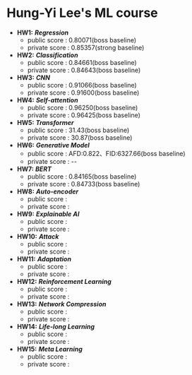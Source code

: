 # Hung-Yi Lee's ML course

* **HW1:** ***Regression***
  * public  score : 0.80071(boss baseline)
  * private score : 0.85357(strong baseline)
* **HW2:** ***Classification***
  * public  score : 0.84661(boss baseline) 
  * private score : 0.84643(boss baseline)
* **HW3:** ***CNN***
  * public  score : 0.91066(boss baseline)
  * private score : 0.91600(boss baseline)
* **HW4:** ***Self-attention***
  * public  score : 0.96250(boss baseline)
  * private score : 0.96425(boss baseline)
* **HW5:** ***Transformer***
  * public  score : 31.43(boss baseline)
  * private score : 30.87(boss baseline)
* **HW6:** ***Generative Model***
  * public  score : AFD:0.822、FID:6327.66(boss baseline)
  * private score : --
* **HW7:** ***BERT***
  * public  score : 0.84165(boss baseline)
  * private score : 0.84733(boss baseline)
* **HW8:** ***Auto-encoder***
  * public  score : 
  * private score : 
* **HW9:** ***Explainable AI***
  * public  score : 
  * private score : 
* **HW10:** ***Attack***
  * public  score : 
  * private score : 
* **HW11:** ***Adaptation***
  * public  score : 
  * private score : 
* **HW12:** ***Reinforcement Learning***
  * public  score : 
  * private score : 
* **HW13:** ***Network Compression***
  * public  score : 
  * private score : 
* **HW14:** ***Life-long Learning***
  * public  score : 
  * private score : 
* **HW15:** ***Meta Learning***
  * public  score : 
  * private score : 

